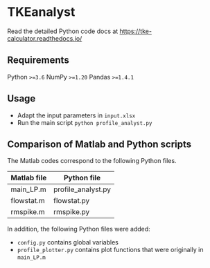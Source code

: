 # TKEanalyst

Read the detailed Python code docs at https://tke-calculator.readthedocs.io/


## Requirements

Python `>=3.6`
NumPy `>=1.20`
Pandas `>=1.4.1`

## Usage

* Adapt the input parameters in `input.xlsx`
* Run the main script `python profile_analyst.py`

## Comparison of Matlab and Python scripts

The Matlab codes correspond to the following Python files.

| Matlab file | Python file                |
|-------------|----------------------------|
| main_LP.m   | profile_analyst.py         |
| flowstat.m  | flowstat.py                |
| rmspike.m   | rmspike.py                 |

In addition, the following Python files were added:

* `config.py` contains global variables
* `profile_plotter.py` contains plot functions that were originally in `main_LP.m`
